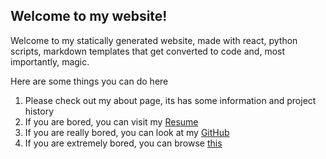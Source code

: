 ## Welcome to my website!

Welcome to my statically generated website, made with react, python scripts, markdown templates that get converted to code and, most importantly, magic.

Here are some things you can do here

1. Please check out my about page, its has some information and project history
1. If you are bored, you can visit my [Resume](../Resume/Resume.pdf)
1. If you are really bored, you can look at my [GitHub](https://github.com/acarrab)
1. If you are extremely bored, you can browse [this](https://imgur.com/r/FunnyAnimals)